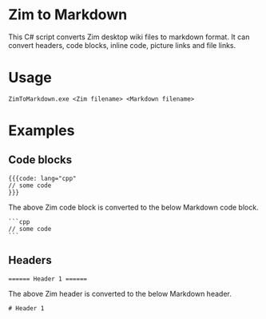 # Zim to Markdown

This C# script converts Zim desktop wiki files to markdown format. It can convert headers, code blocks, inline code, picture links and file links.

# Usage

```
ZimToMarkdown.exe <Zim filename> <Markdown filename>
```

# Examples

## Code blocks

    {{{code: lang="cpp"
    // some code
    }}}

The above Zim code block is converted to the below Markdown code block.


    ```cpp
    // some code
    ```

## Headers

    ====== Header 1 ======

The above Zim header is converted to the below Markdown header.

    # Header 1

